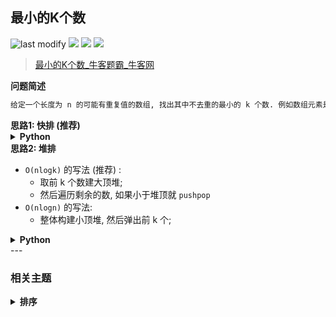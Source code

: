 ## 最小的K个数
<!--START_SECTION:badge-->
![last modify](https://img.shields.io/static/v1?label=last%20modify&message=2025-07-08%2016%3A53%3A13&label_color=gray&color=thistle&style=flat-square)
[![](https://img.shields.io/static/v1?label=&message=%E4%B8%AD%E7%AD%89&label_color=gray&color=yellow&style=flat-square)](../../../README.md#中等)
[![](https://img.shields.io/static/v1?label=&message=%E7%89%9B%E5%AE%A2&label_color=gray&color=green&style=flat-square)](../../../README.md#牛客)
[![](https://img.shields.io/static/v1?label=&message=%E6%8E%92%E5%BA%8F&label_color=gray&color=blue&style=flat-square)](../../../README.md#排序)
<!--END_SECTION:badge-->
<!--info
tags: [排序]
source: 牛客
level: 中等
number: '0119'
name: 最小的K个数
companies: []
-->

> [最小的K个数_牛客题霸_牛客网](https://www.nowcoder.com/practice/6a296eb82cf844ca8539b57c23e6e9bf)

<summary><b>问题简述</b></summary>

```txt
给定一个长度为 n 的可能有重复值的数组, 找出其中不去重的最小的 k 个数. 例如数组元素是4,5,1,6,2,7,3,8这8个数字, 则最小的4个数字是1,2,3,4(任意顺序皆可).
```

<!--
<details><summary><b>详细描述</b></summary>

```txt
```

</details>
-->

<!-- <div align="center"><img src="../../../_assets/xxx.png" height="300" /></div> -->

<summary><b>思路1: 快排 (推荐) </b></summary>

<details><summary><b>Python</b></summary>

```python
class Solution:
    def GetLeastNumbers_Solution(self, tinput, k):

        def partition(a, lo, hi):
            if lo >= hi: return

            p = a[lo]
            l, r = lo, hi
            while l < r:
                while l < r and a[r] >= p: r -= 1
                while l < r and a[l] <= p: l += 1
                a[l], a[r] = a[r], a[l]

            a[lo], a[l] = a[l], a[lo]

            # 因为只需要前 k 个数, 所有加上 if, 去掉 if 就是标准的快排
            if l > k - 1: partition(a, lo, l - 1)
            if l < k - 1: partition(a, l + 1, hi)

        partition(tinput, 0, len(tinput) - 1)
        return tinput[: k]
```

</details>


<summary><b>思路2: 堆排</b></summary>

- `O(nlogk)` 的写法 (推荐) :
    - 取前 k 个数建大顶堆;
    - 然后遍历剩余的数, 如果小于堆顶就 `pushpop`
- `O(nlogn)` 的写法:
    - 整体构建小顶堆, 然后弹出前 k 个;

<details><summary><b>Python</b></summary>

```python
class Solution:
    def GetLeastNumbers_Solution(self, a, k):
        if k == 0: return []

        import heapq

        heapq.heapify(h := [-a[i] for i in range(k)])  # 取相反数构建大顶堆
        for i in range(k, len(a)):
            if a[i] < -h[0]:
                heapq.heappushpop(h, -a[i])

        return [-x for x in h]
```

</details>
<!--START_SECTION:relate-->
---

### 相关主题

<details><summary><b>排序</b></summary>

> [[中等, LeetCode] 三数之和 🔥](../../2021/10/LeetCode_0015_中等_三数之和.md)  
> [[中等, LeetCode] 数组中的第K个最大元素 🔥](../10/LeetCode_0215_中等_数组中的第K个最大元素.md)  
> [[中等, 剑指Offer2] 数组中的第K大的数字](../09/剑指Offer2_076_中等_数组中的第K大的数字.md)  
> [[中等, 剑指Offer] 把数组排成最小的数](../../2021/12/剑指Offer_4500_中等_把数组排成最小的数.md)  
> [[中等, 牛客] 合并区间](../02/牛客_0037_中等_合并区间.md)  
> [[中等, 牛客] 字符串出现次数的TopK问题](../04/牛客_0097_中等_字符串出现次数的TopK问题.md)  
> [[中等, 牛客] 寻找第K大](../04/牛客_0088_中等_寻找第K大.md)  
> [[中等, 牛客] 拼接所有的字符串产生字典序最小的字符串](../04/牛客_0085_中等_拼接所有的字符串产生字典序最小的字符串.md)  
> [[中等, 牛客] 数组中的逆序对](牛客_0118_中等_数组中的逆序对.md)  
> [[中等, 牛客] 最大数](../04/牛客_0111_中等_最大数.md)  
  > 
> [[简单, 剑指Offer] 扑克牌中的顺子](../01/剑指Offer_6100_简单_扑克牌中的顺子.md)  
> [[简单, 剑指Offer] 数组中出现次数超过一半的数字（摩尔投票） 🔥](../../2021/12/剑指Offer_3900_简单_数组中出现次数超过一半的数字（摩尔投票）.md)  
> [[简单, 剑指Offer] 最小的k个数（partition操作） 🔥](../../2021/12/剑指Offer_4000_简单_最小的k个数（partition操作）.md)  
> [[简单, 牛客] 三个数的最大乘积](../04/牛客_0106_简单_三个数的最大乘积.md)  
> [[简单, 程序员面试金典] 判定字符是否唯一](../09/程序员面试金典_0101_简单_判定字符是否唯一.md)  
  > 

</details>
<!--END_SECTION:relate-->